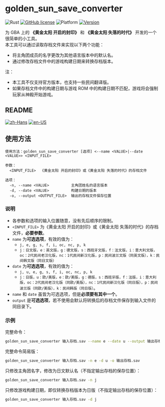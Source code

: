 # golden_sun_save_converter

![Rust](https://img.shields.io/badge/language-Rust-DEA584.svg?style=flat-square&logo=rust)
[![GitHub license](https://img.shields.io/github/license/Hambaka/golden_sun_save_converter?style=flat-square)](https://raw.githubusercontent.com/Hambaka/golden_sun_save_converter/master/LICENSE)
![Platform](https://img.shields.io/badge/platform%20(x86--64)-Windows%20%7C%20macOS%20%7C%20Linux-lightgrey?style=flat-square)
[![Version](https://img.shields.io/github/v/release/Hambaka/golden_sun_save_converter?label=version&style=flat-square)](https://github.com/Hambaka/golden_sun_save_converter/releases/latest)

为 GBA 上的 **《黄金太阳 开启的封印》** 和 **《黄金太阳 失落的时代》** 开发的一个很简单的小工具。  
本工具可以通过读取存档文件来实现以下两个功能：  

- 将主角团成员的名字更改为其他语言版本中的默认名。  
- 通过修改存档文件中的游戏构建日期来转换存档版本。  

注：  

- 本工具不仅支持官方版本，也支持一些民间翻译版。  
- 如果存档文件中的构建日期与游戏 ROM 中的构建日期不匹配，游戏将会强制玩家从神殿开始游戏。  

## README  

[![zh-Hans](https://img.shields.io/badge/-%E7%AE%80%E4%BD%93%E4%B8%AD%E6%96%87-black.svg?style=for-the-badge&logo=googletranslate&logoColor=gold)](https://github.com/Hambaka/golden_sun_save_converter/blob/main/README.md)
[![en-US](https://img.shields.io/badge/-English%20(TODO)-black.svg?style=for-the-badge&logo=googletranslate&logoColor=gold)](https://github.com/Hambaka/golden_sun_save_converter/blob/main/README.en-US.md)

## 使用方法

```text
使用方法：golden_sun_save_converter [选项] <--name <VALUE>|--date <VALUE>> <INPUT_FILE>

参数：
  <INPUT_FILE>  《黄金太阳 开启的封印》或《黄金太阳 失落的时代》的存档文件

选项：
  -n, --name <VALUE>          主角团姓名的语言版本
  -d, --date <VALUE>          构建日期的版本
  -o, --output <OUTPUT_FILE>  输出的存档文件保存位置
```

### 说明  

- 各参数和选项的输入位置随意，没有先后顺序的限制。  
- `<INPUT_FILE>` 为《黄金太阳 开启的封印》或《黄金太阳 失落的时代》的存档文件，**必要参数**。  
- `name` 为**可选选项**，有效的值为：
  - `j, e, g, s, f, i, oc, nc, p, k`  
  - `j：日文版，e：英文版，g：德文版，s：西班牙文版，f：法文版，i：意大利文版，oc：2代民间老汉化版，nc：1代民间新汉化版，p：民间波兰文版（同英文版），k：民间韩文版（同日文版）`  
- `date` 为**可选选项**，有效的值为：
  - `j, u, e, g, s, f, i, oc, nc, p, k`  
  - `j：日版，u：欧/美版，e：欧/美版，g：德版，s：西班牙版，f：法版，i：意大利版，oc：2代民间老汉化版（同欧/美版），nc：1代民间新汉化版（同日版），p：民间波兰版（同欧/美版），k：民间韩版（同日版）`。  
- `name` 和 `date` 虽皆为可选选项，但是**必须要有其中一个**。  
- `output` 是**可选选项**，若不使用会默认将转换后的存档文件保存到输入文件的同目录下。  

### 示例  

完整命令：

```bash
golden_sun_save_converter 输入存档.sav --name e --date u --output 输出存档.sav
```

完整命令简易版：

```bash
golden_sun_save_converter 输入存档.sav -n e -d u -o 输出存档.sav
```

只修改主角团名字，修改为日文默认名（不指定输出存档的保存位置）：  

```bash
golden_sun_save_converter 输入存档.sav -n j
```

只修改游戏构建日期，即仅转换存档版本为日版（不指定输出存档的保存位置）：  

```bash
golden_sun_save_converter 输入存档.sav -d j
```

